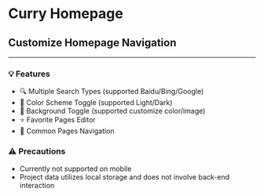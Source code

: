 # Curry Homepage

## Customize Homepage Navigation

---

### 💡 Features

- 🔍 Multiple Search Types (supported Baidu/Bing/Google)
- 🌙 Color Scheme Toggle (supported Light/Dark)
- 🎴 Background Toggle (supported customize color/image)
- ⭐ Favorite Pages Editor
- 📜 Common Pages Navigation

### ⚠️ Precautions

- Currently not supported on mobile
- Project data utilizes local storage and does not involve back-end interaction

